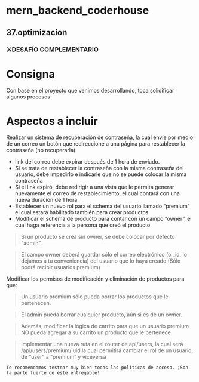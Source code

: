 # mern_backend_coderhouse

## 37.optimizacion
### ⚔️DESAFÍO COMPLEMENTARIO
# Consigna

Con base en el proyecto que venimos desarrollando, toca solidificar algunos procesos
# Aspectos a incluir

Realizar un sistema de recuperación de contraseña, la cual envíe por medio de un correo un botón que redireccione a una página para restablecer la contraseña (no recuperarla).
- link del correo debe expirar después de 1 hora de enviado.
- Si se trata de restablecer la contraseña con la misma contraseña del usuario, debe impedirlo e indicarle que no se puede colocar la misma contraseña
- Si el link expiró, debe redirigir a una vista que le permita generar nuevamente el correo de restablecimiento, el cual contará con una nueva duración de 1 hora.
- Establecer un nuevo rol para el schema del usuario llamado “premium” el cual estará habilitado también para crear productos
- Modificar el schema de producto para contar con un campo “owner”, el cual haga referencia a la persona que creó el producto
> Si un producto se crea sin owner, se debe colocar por defecto “admin”.

> El campo owner deberá guardar sólo el correo electrónico (o _id, lo dejamos a tu conveniencia) del usuario que lo haya creado (Sólo podrá recibir usuarios premium)

Modificar los permisos de modificación y eliminación de productos para que:
> Un usuario premium sólo pueda borrar los productos que le pertenecen.

> El admin pueda borrar cualquier producto, aún si es de un owner.

> Además, modificar la lógica de carrito para que un usuario premium NO pueda agregar a su carrito un producto que le pertenece

> Implementar una nueva ruta en el router de api/users, la cual será /api/users/premium/:uid  la cual permitirá cambiar el rol de un usuario, de “user” a “premium” y viceversa

`Te recomendamos testear muy bien todas las políticas de acceso. ¡Son la parte fuerte de este entregable!`